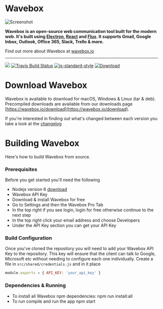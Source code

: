 # Wavebox

![Screenshot](https://wavebox.io/images/intro_gallery_preview.png "Screenshot")

**Wavebox is an open-source web communication tool built for the modern web. It's built using [Electron](https://github.com/atom/electron), [React](https://facebook.github.io/react/) and [Flux](https://facebook.github.io/flux/). It supports Gmail, Google Inbox, Outlook, Office 365, Slack, Trello & more.**

Find out more about Wavebox at [wavebox.io](https://wavebox.io)

---

![](https://img.shields.io/badge/Contributions-Welcome-brightgreen.svg)
[![Travis Build Status](https://img.shields.io/travis/wavebox/waveboxapp.svg)](http://travis-ci.org/wavebox/waveboxapp)
[![js-standard-style](https://img.shields.io/badge/code%20style-standard-brightgreen.svg)](http://standardjs.com/)
[![Download](https://img.shields.io/badge/downloads-wavebox.io-brightgreen.svg)](https://wavebox.io/download/)


# Download Wavebox

Wavebox is available to download for macOS, Windows & Linux (tar & deb). Precompiled downloads are available from our downloads page [https://wavebox.io/download](https://wavebox.io/download).

If you're interested in finding out what's changed between each version you take a look at the [changelog](https://github.com/wavebox/waveboxapp/blob/master/CHANGELOG.md)

# Building Wavebox

Here's how to build Wavebox from source.

### Prerequisites
Before you get started you'll need the following

* Nodejs version 6 [download](https://nodejs.org/en/)
* Wavebox API Key
 * Download & install Wavebox for free
 * Go to Settings and then the Wavebox Pro Tab
 * In the top right if you see login, login for free otherwise continue to the next step
 * In the top right click your email address and choose Developers
 * Under the API Key section you can get your API Key

### Build Configuration
Once you've cloned the repository you will need to add your Wavebox API Key to the repository. This key will ensure that the client can talk to Google, Microsoft etc without needing to configure each one individually. Create a file in `src/shared/credentials.js` and in it place

```js
module.exports = { API_KEY: 'your_api_key' }
```

### Dependencies & Running
* To install all Wavebox npm dependencies: npm run install:all 
* To run compile and run the app npm start